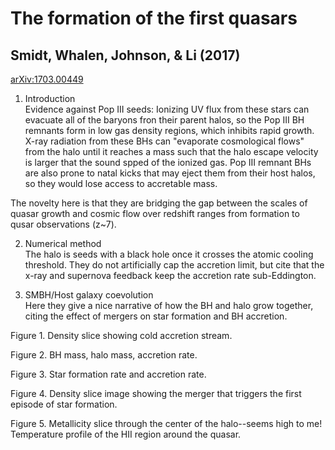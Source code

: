# The formation of the first quasars  
## Smidt, Whalen, Johnson, & Li (2017)   
  
[arXiv:1703.00449](https://arxiv.org/abs/1703.00449)  

1. Introduction  
Evidence against Pop III seeds:  Ionizing UV flux from these stars can evacuate all of the baryons fron their parent halos, so the Pop III BH remnants form in low gas density regions, which inhibits rapid growth.  X-ray radiation from these BHs can "evaporate cosmological flows" from the halo until it reaches a mass such that the halo escape velocity is larger that the sound spped of the ionized gas.  Pop III remnant BHs are also prone to natal kicks that may eject them from their host halos, so they would lose access to accretable mass.  

The novelty here is that they are bridging the gap between the scales of quasar growth and cosmic flow over redshift ranges from formation to qusar observations (z~7).

2. Numerical method  
The halo is seeds with a black hole once it crosses the atomic cooling threshold.  They do not artificially cap the accretion limit, but cite that the x-ray and supernova feedback keep the accretion rate sub-Eddington.
  
3. SMBH/Host galaxy coevolution  
Here they give a nice narrative of how the BH and halo grow together, citing the effect of mergers on star formation and BH accretion.

Figure 1.  Density slice showing cold accretion stream.  

Figure 2.  BH mass, halo mass, accretion rate.  

Figure 3.  Star formation rate and accretion rate.  

Figure 4.  Density slice image showing the merger that triggers the first episode of star formation.  

Figure 5.  Metallicity slice through the center of the halo--seems high to me!  Temperature profile of the HII region around the quasar.

